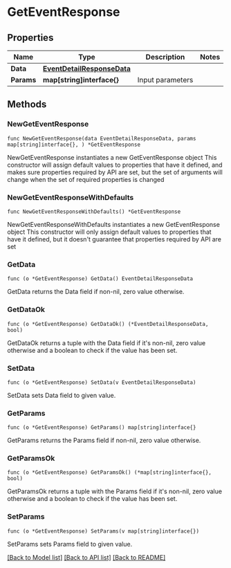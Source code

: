 # GetEventResponse

## Properties

Name | Type | Description | Notes
------------ | ------------- | ------------- | -------------
**Data** | [**EventDetailResponseData**](EventDetailResponseData.md) |  | 
**Params** | **map[string]interface{}** | Input parameters | 

## Methods

### NewGetEventResponse

`func NewGetEventResponse(data EventDetailResponseData, params map[string]interface{}, ) *GetEventResponse`

NewGetEventResponse instantiates a new GetEventResponse object
This constructor will assign default values to properties that have it defined,
and makes sure properties required by API are set, but the set of arguments
will change when the set of required properties is changed

### NewGetEventResponseWithDefaults

`func NewGetEventResponseWithDefaults() *GetEventResponse`

NewGetEventResponseWithDefaults instantiates a new GetEventResponse object
This constructor will only assign default values to properties that have it defined,
but it doesn't guarantee that properties required by API are set

### GetData

`func (o *GetEventResponse) GetData() EventDetailResponseData`

GetData returns the Data field if non-nil, zero value otherwise.

### GetDataOk

`func (o *GetEventResponse) GetDataOk() (*EventDetailResponseData, bool)`

GetDataOk returns a tuple with the Data field if it's non-nil, zero value otherwise
and a boolean to check if the value has been set.

### SetData

`func (o *GetEventResponse) SetData(v EventDetailResponseData)`

SetData sets Data field to given value.


### GetParams

`func (o *GetEventResponse) GetParams() map[string]interface{}`

GetParams returns the Params field if non-nil, zero value otherwise.

### GetParamsOk

`func (o *GetEventResponse) GetParamsOk() (*map[string]interface{}, bool)`

GetParamsOk returns a tuple with the Params field if it's non-nil, zero value otherwise
and a boolean to check if the value has been set.

### SetParams

`func (o *GetEventResponse) SetParams(v map[string]interface{})`

SetParams sets Params field to given value.



[[Back to Model list]](../README.md#documentation-for-models) [[Back to API list]](../README.md#documentation-for-api-endpoints) [[Back to README]](../README.md)


